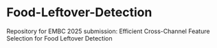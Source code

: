 # Food-Leftover-Detection
Repository for EMBC 2025 submission: Efficient Cross-Channel Feature Selection for Food Leftover Detection

